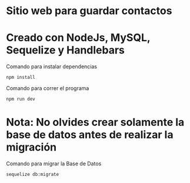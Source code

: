 

# Sitio web para guardar contactos

# Creado con NodeJs, MySQL, Sequelize y Handlebars


Comando para instalar dependencias
```
npm install
```

Comando para correr el programa
```
npm run dev
``` 

# Nota: No olvides crear solamente la base de datos antes de realizar la migración

Comando para migrar la Base de Datos
```
sequelize db:migrate
```


